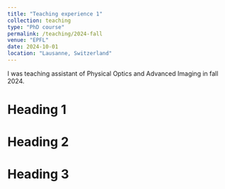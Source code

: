 ```yaml
---
title: "Teaching experience 1"
collection: teaching
type: "PhD course"
permalink: /teaching/2024-fall
venue: "EPFL"
date: 2024-10-01
location: "Lausanne, Switzerland"
---
```


I was teaching assistant of Physical Optics and Advanced Imaging in fall 2024.

Heading 1
======

Heading 2
======

Heading 3
======
